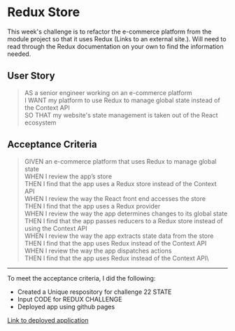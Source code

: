 # Redux Store
This week's challenge is to refactor the e-commerce platform from the module project so that it uses Redux (Links to an external site.). Will need to read through the Redux documentation on your own to find the information needed.



## User Story
> AS a senior engineer working on an e-commerce platform\
> I WANT my platform to use Redux to manage global state instead of the Context API\
> SO THAT my website's state management is taken out of the React ecosystem


## Acceptance Criteria
> GIVEN an e-commerce platform that uses Redux to manage global state\
> WHEN I review the app’s store\
> THEN I find that the app uses a Redux store instead of the Context API\
> WHEN I review the way the React front end accesses the store\
> THEN I find that the app uses a Redux provider\
> WHEN I review the way the app determines changes to its global state\
> THEN I find that the app passes reducers to a Redux store instead of using the Context API\
> WHEN I review the way the app extracts state data from the store\
> THEN I find that the app uses Redux instead of the Context API\
> WHEN I review the way the app dispatches actions\
> THEN I find that the app uses Redux instead of the Context API\

---

To meet the acceptance criteria, I did the following:
-  Created a Unique respository for challenge 22 STATE
-  Input CODE for REDUX CHALLENGE
-  Deployed app using github pages

[Link to deployed application]()